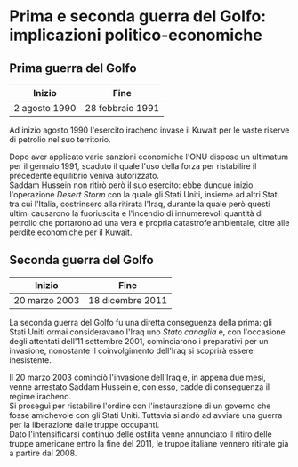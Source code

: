 # Prima e seconda guerra del Golfo: implicazioni politico-economiche

## Prima guerra del Golfo

| Inizio | Fine |
| :-: | :-: |
| 2 agosto 1990 | 28 febbraio 1991 |

Ad inizio agosto 1990 l'esercito iracheno invase il Kuwait per le vaste riserve
di petrolio nel suo territorio.

Dopo aver applicato varie sanzioni economiche l'ONU dispose un ultimatum per il
gennaio 1991, scaduto il quale l'uso della forza per ristabilire il precedente
equilibrio veniva autorizzato.\
Saddam Hussein non ritirò però il suo esercito: ebbe dunque inizio l'operazione
*Desert Storm* con la quale gli Stati Uniti, insieme ad altri Stati tra cui
l'Italia, costrinsero alla ritirata l'Iraq, durante la quale però questi ultimi
causarono la fuoriuscita e l'incendio di innumerevoli quantità di petrolio che
portarono ad una vera e propria catastrofe ambientale, oltre alle perdite
economiche per il Kuwait.

## Seconda guerra del Golfo

| Inizio | Fine |
| :-: | :-: |
| 20 marzo 2003 | 18 dicembre 2011 |

La seconda guerra del Golfo fu una diretta conseguenza della prima: gli Stati
Uniti ormai consideravano l'Iraq uno *Stato canaglia* e, con l'occasione degli
attentati dell'11 settembre 2001, cominciarono i preparativi per un invasione,
nonostante il coinvolgimento dell'Iraq si scoprirà essere inesistente.

Il 20 marzo 2003 cominciò l'invasione dell'Iraq e, in appena due mesi, venne
arrestato Saddam Hussein e, con esso, cadde di conseguenza il regime iracheno.\
Si proseguì per ristabilire l'ordine con l'instaurazione di un governo che fosse
amichevole con gli Stati Uniti. Tuttavia si andò ad avviare una guerra per
la liberazione dalle truppe occupanti.\
Dato l'intensificarsi continuo delle ostilità venne annunciato il ritiro delle
truppe americane entro la fine del 2011, le truppe italiane vennero ritirate già
a partire dal 2008.
